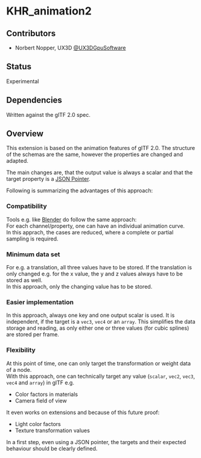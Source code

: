# KHR\_animation2

## Contributors

* Norbert Nopper, UX3D [@UX3DGpuSoftware](https://twitter.com/UX3DGpuSoftware)  

## Status

Experimental

## Dependencies

Written against the glTF 2.0 spec.

## Overview

This extension is based on the animation features of glTF 2.0. The structure of the schemas are the same, however the properties are changed and adapted.  
  
The main changes are, that the output value is always a scalar and that the target property is a [JSON Pointer](https://datatracker.ietf.org/doc/html/rfc6901).

Following is summarizing the advantages of this approach:

### Compatibility

Tools e.g. like [Blender](https://www.blender.org/) do follow the same approach:  
For each channel/property, one can have an individual animation curve.  
In this apprach, the cases are reduced, where a complete or partial sampling is required.  

### Minimum data set

For e.g. a translation, all three values have to be stored. If the translation is only changed e.g. for the x value, the y and z values always have to be stored as well.  
In this approach, only the changing value has to be stored.

### Easier implementation

In this approach, always one key and one output scalar is used. It is independent, if the target is a `vec3`, `vec4` or an `array`.  This simplifies the data storage and reading, as only either one or three values (for cubic splines) are stored per frame.  

### Flexibility

At this point of time, one can only target the transformation or weight data of a node.  
With this approach, one can technically target any value (`scalar`, `vec2`, `vec3`, `vec4` and `array`) in glTF e.g.

* Color factors in materials
* Camera field of view

It even works on extensions and because of this future proof:

* Light color factors
* Texture transformation values

In a first step, even using a JSON pointer, the targets and their expected behaviour should be clearly defined.  
